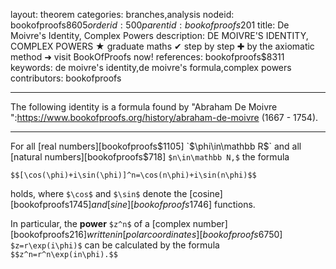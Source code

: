 layout: theorem
categories: branches,analysis
nodeid: bookofproofs$8605
orderid: 500
parentid: bookofproofs$201
title: De Moivre's Identity, Complex Powers
description: DE MOIVRE'S IDENTITY, COMPLEX POWERS ★ graduate maths ✔ step by step ✚ by the axiomatic method ➜ visit BookOfProofs now!
references: bookofproofs$8311
keywords: de moivre's identity,de moivre's formula,complex powers
contributors: bookofproofs


---
The following identity is a formula found by "Abraham De Moivre ":https://www.bookofproofs.org/history/abraham-de-moivre (1667 - 1754).

---

For all [real numbers][bookofproofs$1105] `$\phi\in\mathbb R$` and all [natural numbers][bookofproofs$718] `$n\in\mathbb N,$` the formula

`$$[\cos(\phi)+i\sin(\phi)]^n=\cos(n\phi)+i\sin(n\phi)$$`

holds, where `$\cos$` and `$\sin$` denote the [cosine][bookofproofs$1745] and [sine][bookofproofs$1746] functions.

In particular, the **power** `$z^n$` of a [complex number][bookofproofs$216] written in [polar coordinates][bookofproofs$6750] `$z=r\exp(i\phi)$`  can be calculated by the formula `$$z^n=r^n\exp(in\phi).$$`
